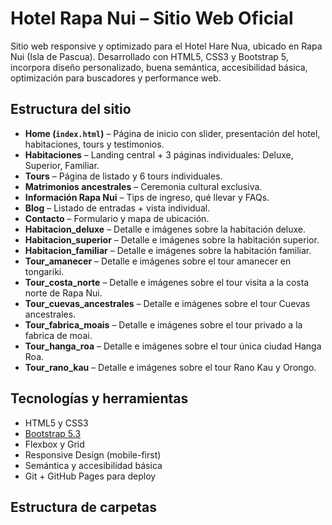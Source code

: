 # Hotel Rapa Nui – Sitio Web Oficial

Sitio web responsive y optimizado para el Hotel Hare Nua, ubicado en Rapa Nui (Isla de Pascua). Desarrollado con HTML5, CSS3 y Bootstrap 5, incorpora diseño personalizado, buena semántica, accesibilidad básica, optimización para buscadores y performance web.

## Estructura del sitio

- **Home (`index.html`)** – Página de inicio con slider, presentación del hotel, habitaciones, tours y testimonios.
- **Habitaciones** – Landing central + 3 páginas individuales: Deluxe, Superior, Familiar.
- **Tours** – Página de listado y 6 tours individuales.
- **Matrimonios ancestrales** – Ceremonia cultural exclusiva.
- **Información Rapa Nui** – Tips de ingreso, qué llevar y FAQs.
- **Blog** – Listado de entradas + vista individual.
- **Contacto** – Formulario y mapa de ubicación.
- **Habitacion_deluxe** – Detalle e imágenes sobre la habitación deluxe.
- **Habitacion_superior** – Detalle e imágenes sobre la habitación superior.
- **Habitacion_familiar** – Detalle e imágenes sobre la habitación familiar.
- **Tour_amanecer** – Detalle e imágenes sobre el tour amanecer en tongariki.
- **Tour_costa_norte** – Detalle e imágenes sobre el tour visita a la costa norte de Rapa Nui.
- **Tour_cuevas_ancestrales** – Detalle e imágenes sobre el tour Cuevas ancestrales.
- **Tour_fabrica_moais** – Detalle e imágenes sobre el tour privado a la fabrica de moai.
- **Tour_hanga_roa** – Detalle e imágenes sobre el tour única ciudad Hanga Roa.
- **Tour_rano_kau** – Detalle e imágenes sobre el tour Rano Kau y Orongo.

## Tecnologías y herramientas

- HTML5 y CSS3 
- [Bootstrap 5.3](https://getbootstrap.com/)
- Flexbox y Grid
- Responsive Design (mobile-first)
- Semántica y accesibilidad básica
- Git + GitHub Pages para deploy

## Estructura de carpetas

